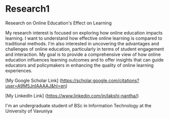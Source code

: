 # Research1
Research on Online Education's Effect on Learning

My research interest is focused on exploring how online education impacts learning. I want to understand how effective online learning is compared to traditional methods. I'm also interested in uncovering the advantages and challenges of online education, particularly in terms of student engagement and interaction. My goal is to provide a comprehensive view of how online education influences learning outcomes and to offer insights that can guide educators and policymakers in enhancing the quality of online learning experiences.

[My Google Scholar Link] (https://scholar.google.com/citations?user=A9M5JnIAAAAJ&hl=en)

[My LinkedIn Link] (https://www.linkedin.com/in/lakshi-nantha/)

I'm an undergraduate student of BSc in Information Technology at the University of Vavuniya
